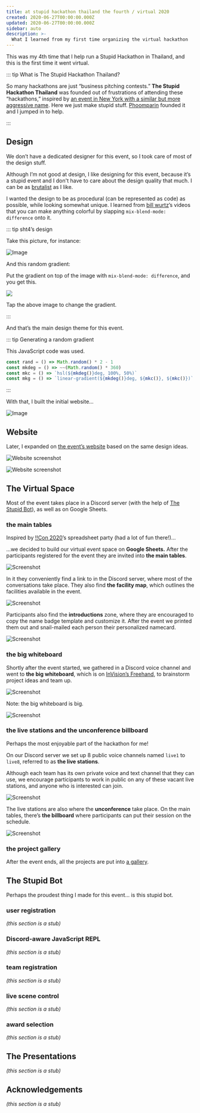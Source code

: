 ```yaml
---
title: at stupid hackathon thailand the fourth / virtual 2020
created: 2020-06-27T00:00:00.000Z
updated: 2020-06-27T00:00:00.000Z
sidebar: auto
description: >-
  What I learned from my first time organizing the virtual hackathon
---
```


This was my 4th time that I help run a Stupid Hackathon in Thailand, and this is the first time it went virtual.

::: tip What is The Stupid Hackathon Thailand?

So many hackathons are just “business pitching contests.”
**The Stupid Hackathon Thailand** was founded out of frustrations of attending these “hackathons,”
inspired by [an event in New York with a similar but more aggressive name](https://stupidhackathon.com/).
Here we just make stupid stuff.
[Phoomparin](https://phoom.in.th/) founded it and I jumped in to help.

:::

## Design

We don’t have a dedicated designer for this event, so I took care of most of the design stuff.

Although I’m not good at design, I like designing for this event,
because it’s a stupid event and I don't have to care about the design quality that much.
I can be as [brutalist](https://brutalistwebsites.com/) as I like.

I wanted the design to be as procedural (can be represented as code) as possible, while looking somewhat unique.
I learned from [bill wurtz](http://billwurtz.com/)’s videos that you can make anything colorful by slapping `mix-blend-mode: difference` onto it.

::: tip sht4’s design

Take this picture, for instance:

![Image](./page-images/at-sht4/example.jpg)

And this random gradient:

<p>
  <a :style="{ background: bg }" class="gradient-container" @click="newColor" href="javascript://"></a>
</p>

Put the gradient on top of the image with `mix-blend-mode: difference`, and you get this.

<p>
  <a :style="{ background: bg }" class="gradient-container" @click="newColor" href="javascript://">
    <img src="./page-images/at-sht4/example.jpg" data-zoomable="false" />
  </a>
</p>

Tap the above image to change the gradient.

:::

And that’s the main design theme for this event.

::: tip Generating a random gradient

This JavaScript code was used.

```js
const rand = () => Math.random() * 2 - 1
const mkdeg = () => ~~(Math.random() * 360)
const mkc = () => `hsl(${mkdeg()}deg, 100%, 50%)`
const mkg = () => `linear-gradient(${mkdeg()}deg, ${mkc()}, ${mkc()})`
```

:::

With that, I built the initial website…

![Image](./page-images/at-sht4/initial.jpg)

## Website

Later, I expanded on [the event’s website](https://stupidhackth.github.io/4/) based on the same design ideas.

![Website screenshot](./page-images/at-sht4/final.jpg)

![Website screenshot](./page-images/at-sht4/final2.jpg)

## The Virtual Space

Most of the event takes place in a Discord server (with the help of [The Stupid Bot](#the-stupid-bot)), as well as on Google Sheets.

### the main tables

Inspired by [!!Con 2020](http://bangbangcon.com/)’s spreadsheet party (had a lot of fun there!)…

<template>
  <TwitterEmbed>
    <p lang="en" dir="ltr">I made the initial spreadsheet, modeled after <a href="https://twitter.com/maxkreminski?ref_src=twsrc%5Etfw">@maxkreminski</a> and <a href="https://twitter.com/v21?ref_src=twsrc%5Etfw">@v21</a> (et als) previous Spreadsheet party, with basic conference amenities like a zine table, badge-making station, and snack table<br><br>Other attendees filled out stories, new pages, and Glitch experiments (and crabs) <a href="https://t.co/I0NUhykys2">pic.twitter.com/I0NUhykys2</a></p>&mdash; Kate Compton thinks its universal healthcare time (@GalaxyKate) <a href="https://twitter.com/GalaxyKate/status/1259625434343305216?ref_src=twsrc%5Etfw">May 10, 2020</a></blockquote>
  </TwitterEmbed>
</template>

…we decided to build our virtual event space on **Google Sheets.**
After the participants registered for the event they are invited into **the main tables**.

![Screenshot](./page-images/at-sht4/table.png)

In it they conveniently find a link to in the Discord server, where most of the conversations take place.
They also find **the facility map**, which outlines the facilities available in the event.

![Screenshot](./page-images/at-sht4/table-map.png)

Participants also find the **introductions** zone,
where they are encouraged to copy the name badge template and customize it.
After the event we printed them out and snail-mailed each person their personalized namecard.

![Screenshot](./page-images/at-sht4/table-introduce.png)

### the big whiteboard

Shortly after the event started, we gathered in a Discord voice channel and went to **the big whiteboard**,
which is on [InVision’s Freehand](https://www.invisionapp.com/feature/freehand),
to brainstorm project ideas and team up.

![Screenshot](./page-images/at-sht4/whiteboard.png)

Note: the big whiteboard is big.

![Screenshot](./page-images/at-sht4/whiteboard-zoomed-out.png)

### the live stations and the unconference billboard

Perhaps the most enjoyable part of the hackathon for me!

On our Discord server we set up 8 public voice channels named `live1` to `live8`, referred to as **the live stations**.

Although each team has its own private voice and text channel that they can use,
we encourage participants to work in public on any of these vacant live stations, and anyone who is interested can join.

![Screenshot](./page-images/at-sht4/live.png)

The live stations are also where the **unconference** take place.
On the main tables, there’s **the billboard** where participants can put their session on the schedule.

![Screenshot](./page-images/at-sht4/table-billboard.png)

### the project gallery

After the event ends, all the projects are put into [a gallery](https://docs.google.com/spreadsheets/d/e/2PACX-1vTEnlUwlqHq7o8UesqMLFb98fi5TetHccNAsFkK49uOsEvpQbXujxuYlkYuHVpJJKdnTRqB_1AxJnHc/pubhtml?gid=1048415345&single=true).

<template>
  <call-to-action href="https://docs.google.com/spreadsheets/d/e/2PACX-1vTEnlUwlqHq7o8UesqMLFb98fi5TetHccNAsFkK49uOsEvpQbXujxuYlkYuHVpJJKdnTRqB_1AxJnHc/pubhtml?gid=1048415345&single=true">
    View the gallery
  </call-to-action>
</template>

## The Stupid Bot

Perhaps the proudest thing I made for this event... is this stupid bot.

<template>
  <call-to-action href="https://glitch.com/edit/#!/sht4bot?path=server.js%3A1%3A0">
    Source code on Glitch
  </call-to-action>
</template>

### user registration

_(this section is a stub)_

### Discord-aware JavaScript REPL

_(this section is a stub)_

### team registration

_(this section is a stub)_

### live scene control

_(this section is a stub)_

### award selection

_(this section is a stub)_

## The Presentations

_(this section is a stub)_

## Acknowledgements

_(this section is a stub)_

<style scoped lang="styl">
.gradient-container
  display block
  position relative
  padding-top 56.25%
  cursor pointer
  & > img
    position absolute
    top 0
    left 0
    width 100%
    height 100%
    mix-blend-mode difference
</style>

<script>
const rand = () => Math.random() * 2 - 1;
const mkdeg = () => ~~(Math.random() * 360);
const mkc = () => `hsl(${mkdeg()}deg, 100%, 50%)`;
const mkg = () => `linear-gradient(${mkdeg()}deg, ${mkc()}, ${mkc()})`;

export default {
  data() {
    return { bg: mkg() }
  },
  methods: {
    newColor() {
      this.bg = mkg()
    }
  }
}
</script>
